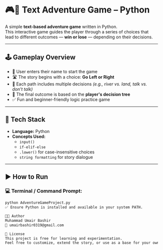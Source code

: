 # 🎮🧭 **Text Adventure Game – Python**

A simple **text-based adventure game** written in Python.  
This interactive game guides the player through a series of choices that lead to different outcomes — **win or lose** — depending on their decisions.

---

## 🕹️ Gameplay Overview

- 🧑 User enters their name to start the game  
- 🛣️ The story begins with a choice: **Go Left or Right**  
- 🌲 Each path includes multiple decisions *(e.g., river vs. land, talk vs. don't talk)*  
- 🎯 The final outcome is based on the **player's decision tree**  
- ✅ Fun and beginner-friendly logic practice game

---

## 🧱 Tech Stack

- **Language:** Python  
- **Concepts Used:**  
  - `input()`  
  - `if-elif-else`  
  - `.lower()` for case-insensitive choices  
  - `string formatting` for story dialogue

---

## ▶️ How to Run

### 💻 Terminal / Command Prompt:
```bash
python AdventureGameProject.py
✅ Ensure Python is installed and available in your system PATH.

👨‍💻 Author
Muhammad Umair Bashir
📧 umairbashir0319@gmail.com

🪪 License
This project is free for learning and experimentation.
Feel free to customize, extend the story, or use as a base for your own game — with credit appreciated.
